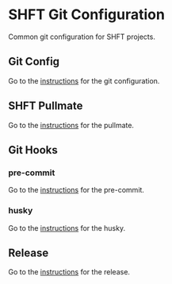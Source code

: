 # SHFT Git Configuration
Common git configuration for SHFT projects.

## Git Config
Go to the [instructions](gitconfig/README.md) for the git configuration.

## SHFT Pullmate
Go to the [instructions](pullmate/README.md) for the pullmate.

## Git Hooks
### pre-commit
Go to the [instructions](pre-commit/README.md) for the pre-commit.

### husky
Go to the [instructions](husky/README.md) for the husky.

## Release
Go to the [instructions](release/README.md) for the release.
